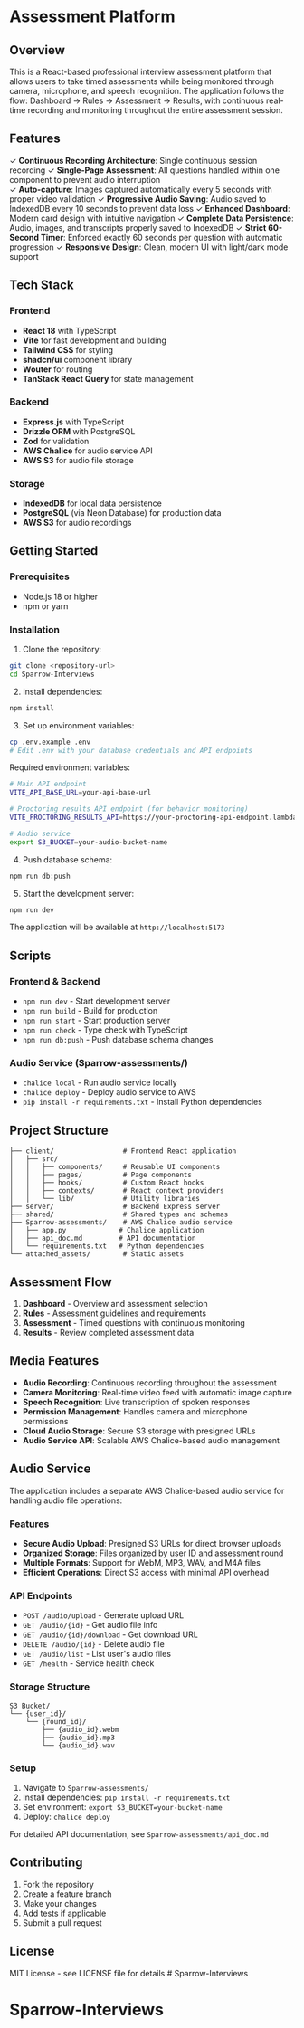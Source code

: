 # Assessment Platform

## Overview

This is a React-based professional interview assessment platform that allows users to take timed assessments while being monitored through camera, microphone, and speech recognition. The application follows the flow: Dashboard → Rules → Assessment → Results, with continuous real-time recording and monitoring throughout the entire assessment session.

## Features

✓ **Continuous Recording Architecture**: Single continuous session recording
✓ **Single-Page Assessment**: All questions handled within one component to prevent audio interruption  
✓ **Auto-capture**: Images captured automatically every 5 seconds with proper video validation
✓ **Progressive Audio Saving**: Audio saved to IndexedDB every 10 seconds to prevent data loss
✓ **Enhanced Dashboard**: Modern card design with intuitive navigation
✓ **Complete Data Persistence**: Audio, images, and transcripts properly saved to IndexedDB
✓ **Strict 60-Second Timer**: Enforced exactly 60 seconds per question with automatic progression
✓ **Responsive Design**: Clean, modern UI with light/dark mode support

## Tech Stack

### Frontend
- **React 18** with TypeScript
- **Vite** for fast development and building
- **Tailwind CSS** for styling
- **shadcn/ui** component library
- **Wouter** for routing
- **TanStack React Query** for state management

### Backend
- **Express.js** with TypeScript
- **Drizzle ORM** with PostgreSQL
- **Zod** for validation
- **AWS Chalice** for audio service API
- **AWS S3** for audio file storage

### Storage
- **IndexedDB** for local data persistence
- **PostgreSQL** (via Neon Database) for production data
- **AWS S3** for audio recordings

## Getting Started

### Prerequisites
- Node.js 18 or higher
- npm or yarn

### Installation

1. Clone the repository:
```bash
git clone <repository-url>
cd Sparrow-Interviews
```

2. Install dependencies:
```bash
npm install
```

3. Set up environment variables:
```bash
cp .env.example .env
# Edit .env with your database credentials and API endpoints
```

Required environment variables:
```bash
# Main API endpoint
VITE_API_BASE_URL=your-api-base-url

# Proctoring results API endpoint (for behavior monitoring)
VITE_PROCTORING_RESULTS_API=https://your-proctoring-api-endpoint.lambda-url.region.on.aws

# Audio service
export S3_BUCKET=your-audio-bucket-name
```

4. Push database schema:
```bash
npm run db:push
```

5. Start the development server:
```bash
npm run dev
```

The application will be available at `http://localhost:5173`

## Scripts

### Frontend & Backend
- `npm run dev` - Start development server
- `npm run build` - Build for production
- `npm run start` - Start production server
- `npm run check` - Type check with TypeScript
- `npm run db:push` - Push database schema changes

### Audio Service (Sparrow-assessments/)
- `chalice local` - Run audio service locally
- `chalice deploy` - Deploy audio service to AWS
- `pip install -r requirements.txt` - Install Python dependencies

## Project Structure

```
├── client/                 # Frontend React application
│   ├── src/
│   │   ├── components/     # Reusable UI components
│   │   ├── pages/          # Page components
│   │   ├── hooks/          # Custom React hooks
│   │   ├── contexts/       # React context providers
│   │   └── lib/            # Utility libraries
├── server/                 # Backend Express server
├── shared/                 # Shared types and schemas
├── Sparrow-assessments/    # AWS Chalice audio service
│   ├── app.py             # Chalice application
│   ├── api_doc.md         # API documentation
│   └── requirements.txt   # Python dependencies
└── attached_assets/        # Static assets
```

## Assessment Flow

1. **Dashboard** - Overview and assessment selection
2. **Rules** - Assessment guidelines and requirements
3. **Assessment** - Timed questions with continuous monitoring
4. **Results** - Review completed assessment data

## Media Features

- **Audio Recording**: Continuous recording throughout the assessment
- **Camera Monitoring**: Real-time video feed with automatic image capture
- **Speech Recognition**: Live transcription of spoken responses
- **Permission Management**: Handles camera and microphone permissions
- **Cloud Audio Storage**: Secure S3 storage with presigned URLs
- **Audio Service API**: Scalable AWS Chalice-based audio management

## Audio Service

The application includes a separate AWS Chalice-based audio service for handling audio file operations:

### Features
- **Secure Audio Upload**: Presigned S3 URLs for direct browser uploads
- **Organized Storage**: Files organized by user ID and assessment round
- **Multiple Formats**: Support for WebM, MP3, WAV, and M4A files
- **Efficient Operations**: Direct S3 access with minimal API overhead

### API Endpoints
- `POST /audio/upload` - Generate upload URL
- `GET /audio/{id}` - Get audio file info
- `GET /audio/{id}/download` - Get download URL
- `DELETE /audio/{id}` - Delete audio file
- `GET /audio/list` - List user's audio files
- `GET /health` - Service health check

### Storage Structure
```
S3 Bucket/
└── {user_id}/
    └── {round_id}/
        ├── {audio_id}.webm
        ├── {audio_id}.mp3
        └── {audio_id}.wav
```

### Setup
1. Navigate to `Sparrow-assessments/`
2. Install dependencies: `pip install -r requirements.txt`
3. Set environment: `export S3_BUCKET=your-bucket-name`
4. Deploy: `chalice deploy`

For detailed API documentation, see `Sparrow-assessments/api_doc.md`

## Contributing

1. Fork the repository
2. Create a feature branch
3. Make your changes
4. Add tests if applicable
5. Submit a pull request

## License

MIT License - see LICENSE file for details # Sparrow-Interviews
# Sparrow-Interviews
